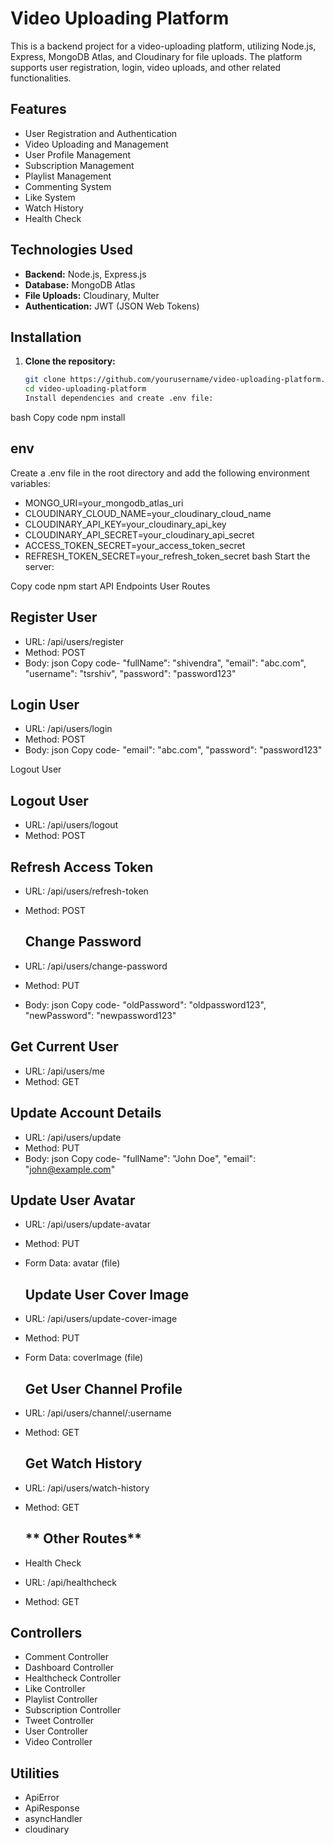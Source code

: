 # **Video Uploading Platform**

This is a backend project for a video-uploading platform, utilizing Node.js, Express, MongoDB Atlas, and Cloudinary for file uploads. The platform supports user registration, login, video uploads, and other related functionalities.

## **Features**

- User Registration and Authentication
- Video Uploading and Management
- User Profile Management
- Subscription Management
- Playlist Management
- Commenting System
- Like System
- Watch History
- Health Check

## **Technologies Used**

- **Backend:** Node.js, Express.js
- **Database:** MongoDB Atlas
- **File Uploads:** Cloudinary, Multer
- **Authentication:** JWT (JSON Web Tokens)

## **Installation**

1. **Clone the repository:**
   ```bash
   git clone https://github.com/yourusername/video-uploading-platform.git
   cd video-uploading-platform
   Install dependencies and create .env file:

bash
Copy code
npm install


 ## **env**
 Create a .env file in the root directory and add the following environment variables:

- MONGO_URI=your_mongodb_atlas_uri
- CLOUDINARY_CLOUD_NAME=your_cloudinary_cloud_name
- CLOUDINARY_API_KEY=your_cloudinary_api_key
- CLOUDINARY_API_SECRET=your_cloudinary_api_secret
- ACCESS_TOKEN_SECRET=your_access_token_secret
- REFRESH_TOKEN_SECRET=your_refresh_token_secret
bash
Start the server:


Copy code
npm start
API Endpoints
User Routes

 ## **Register User**

- URL: /api/users/register
- Method: POST
- Body:
json
Copy code- 
  "fullName": "shivendra",
  "email": "abc.com",
  "username": "tsrshiv",
  "password": "password123"

## **Login User**


- URL: /api/users/login
- Method: POST
- Body:
json
Copy code- 
  "email": "abc.com",
  "password": "password123"

Logout User
## **Logout User**

- URL: /api/users/logout
- Method: POST

## **Refresh Access Token**

- URL: /api/users/refresh-token
- Method: POST


  ## **Change Password**


- URL: /api/users/change-password
- Method: PUT
- Body:
json
Copy code- 
  "oldPassword": "oldpassword123",
  "newPassword": "newpassword123"

 ## **Get Current User**

- URL: /api/users/me
- Method: GET

  

## **Update Account Details**

- URL: /api/users/update
- Method: PUT
- Body:
json
Copy code- 
  "fullName": "John Doe",
  "email": "john@example.com"

## **Update User Avatar**


- URL: /api/users/update-avatar
- Method: PUT
- Form Data: avatar (file)

  ## **Update User Cover Image**


- URL: /api/users/update-cover-image
- Method: PUT
- Form Data: coverImage (file)

  ## **Get User Channel Profile**


- URL: /api/users/channel/:username
- Method: GET

  ## **Get Watch History**


- URL: /api/users/watch-history
- Method: GET

  ## **  Other Routes**

- Health Check
- URL: /api/healthcheck
- Method: GET

 ## **Controllers**

- Comment Controller
- Dashboard Controller
- Healthcheck Controller
- Like Controller
- Playlist Controller
- Subscription Controller
- Tweet Controller
- User Controller
- Video Controller

  
 ## **Utilities**

- ApiError
- ApiResponse
- asyncHandler
- cloudinary
